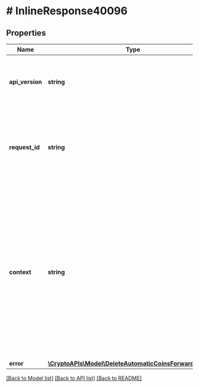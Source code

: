 # # InlineResponse40096

## Properties

Name | Type | Description | Notes
------------ | ------------- | ------------- | -------------
**api_version** | **string** | Specifies the version of the API that incorporates this endpoint. |
**request_id** | **string** | Defines the ID of the request. The &#x60;requestId&#x60; is generated by Crypto APIs and it&#39;s unique for every request. |
**context** | **string** | In batch situations the user can use the context to correlate responses with requests. This property is present regardless of whether the response was successful or returned as an error. &#x60;context&#x60; is specified by the user. | [optional]
**error** | [**\CryptoAPIs\Model\DeleteAutomaticCoinsForwardingE400**](DeleteAutomaticCoinsForwardingE400.md) |  |

[[Back to Model list]](../../README.md#models) [[Back to API list]](../../README.md#endpoints) [[Back to README]](../../README.md)
